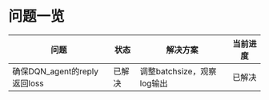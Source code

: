 # 问题一览
        
| 问题 | 状态 | 解决方案 | 当前进度 |
| ------- | ------- | ------- | ------- |
| 确保DQN_agent的reply返回loss | 已解决 | 调整batchsize，观察log输出 | 已解决 |

